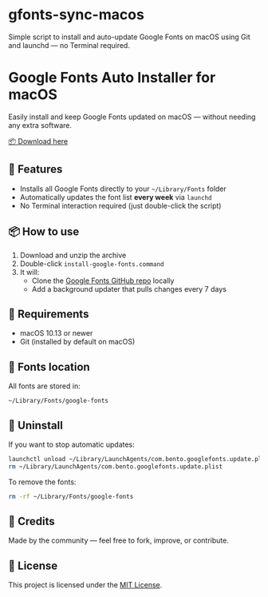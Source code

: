 # gfonts-sync-macos
Simple script to install and auto-update Google Fonts on macOS using Git and launchd — no Terminal required.

# Google Fonts Auto Installer for macOS

Easily install and keep Google Fonts updated on macOS — without needing any extra software.

[📦 Download here](https://github.com/bentokill/gfonts-sync-macos/releases/download/v1.0.0/gfonts-sync-macos.zip)

## 🚀 Features
- Installs all Google Fonts directly to your `~/Library/Fonts` folder
- Automatically updates the font list **every week** via `launchd`
- No Terminal interaction required (just double-click the script)

## 📦 How to use

1. Download and unzip the archive
2. Double-click `install-google-fonts.command`
3. It will:
   - Clone the [Google Fonts GitHub repo](https://github.com/google/fonts) locally
   - Add a background updater that pulls changes every 7 days

## 🔧 Requirements
- macOS 10.13 or newer
- Git (installed by default on macOS)

## 📁 Fonts location
All fonts are stored in:
```
~/Library/Fonts/google-fonts
```

## 🧼 Uninstall
If you want to stop automatic updates:
```bash
launchctl unload ~/Library/LaunchAgents/com.bento.googlefonts.update.plist
rm ~/Library/LaunchAgents/com.bento.googlefonts.update.plist
```

To remove the fonts:
```bash
rm -rf ~/Library/Fonts/google-fonts
```

## 🙌 Credits
Made by the community — feel free to fork, improve, or contribute.

## 🪪 License
This project is licensed under the [MIT License](LICENSE).
